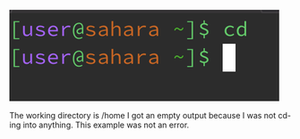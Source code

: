 ![Image](cd-no-command.png)

The working directory is /home
I got an empty output because I was not cd-ing into anything.
This example was not an error.
